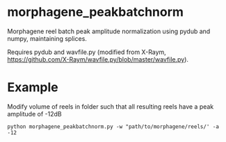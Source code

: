 # morphagene_peakbatchnorm
Morphagene reel batch peak amplitude normalization using pydub and numpy, maintaining splices.

Requires pydub and wavfile.py (modified from X-Raym, https://github.com/X-Raym/wavfile.py/blob/master/wavfile.py).

# Example
Modify volume of reels in folder such that all resulting reels have a peak amplitude of -12dB
```
python morphagene_peakbatchnorm.py -w "path/to/morphagene/reels/' -a -12
```
